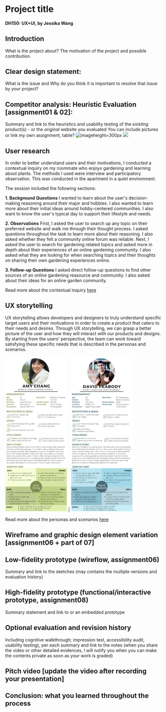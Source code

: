 # Project title 
#### DH150: UX+UI, by Jessika Wang

## Introduction 
What is the project about? The motivation of the project and possible contribution.

## Clear design statement: 
What is the issue and Why do you think it is important to resolve that issue by your project? 

## Competitor analysis: Heuristic Evaluation [assignment01 & 02]:
Summary and link to the heuristics and usability testing of the *existing* product(s) - or the *original* website you evaluated
You can include pictures or link my own assignment, table?
![image](../Garden_final_home.png)height=300px
<img src="../npr-screenshot.pmg" height="100px">

## User research
In order to better understand users and their motivations, I conducted a contextual inquiry on my roommate who enjoys gardening and learning about plants. The methods I used were interview and participatory observation. This was conducted in the apartment in a quiet environment. 


The session included the following sections:

**1. Background Questions** I wanted to learn about the user's decision-making reasoning around their major and hobbies. I also wanted to learn more about their initial ideas around hobby-centered communities. I also want to know the user's typical day to support their lifestyle and needs.

**2. Observations** First, I asked the user to search up any topic on their preferred website and walk me through their thought process. I asked questions throughout the task to learn more about their reasoning. I also asked whether they felt a community online forum was reliable. Next, I asked the user to search for gardening related topics and asked more in depth about their experiences of an online gardening community. I also asked what they are looking for when searching topics and their thoughts on sharing their own gardening experiences online.

**3. Follow-up Questions** I asked direct follow-up questions to find other sources of an online gardening reasource and community. I also asked about their ideas for an online garden community. 


Read more about the contextual inquiry [here](https://github.com/jessikarwang/DH150-JessikaWang/blob/main/assignment04/README.md)

## UX storytelling
UX storytelling allows developers and designers to truly understand specific target users and their motivations in order to create a product that caters to their needs and desires. Through UX storytelling, we can grasp a better picture of the user and how they will interact with our products and designs. By starting from the users' perspective, the team can work toward satisfying these specific needs that is described in the personas and scenarios.

<img src="https://github.com/jessikarwang/DH150-JessikaWang/blob/main/Assignment05/DH150_Amy_Persona.png" height="500px"> | <img src="https://github.com/jessikarwang/DH150-JessikaWang/blob/main/Assignment05/DH150_David_Persona.png" height="500px">



Read more about the personas and scenarios [here](https://github.com/jessikarwang/DH150-JessikaWang/blob/main/Assignment05/README.md)

## Wireframe and graphic design element variation [assignment06 + part of 07]

## Low-fidelity prototype (wireflow, assignment06)
Summary and link to the sketches (may contains the multiple versions and evaluation history)

## High-fidelity prototype (functional/interactive prototype, assignment08)
Summary statement and link to or an embedded prototype

## Optional evaluation and revision history 
Including cognitive walkthrough; impression test, accessibility audit, usability testing), per each summary and link to the notes (when you share the video or other detailed evidences, I will notify you when you can make the contents private as soon as your work is graded)

## Pitch video [update the video after recording your presentation]

## Conclusion: what you learned throughout the process
